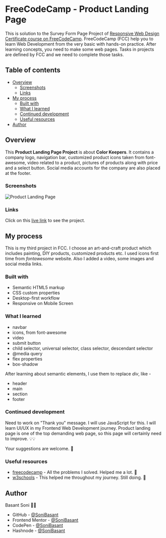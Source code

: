 # FreeCodeCamp - Product Landing Page

This is solution to the Survey Form Page Project of [Responsive Web Design Certificate course on FreeCodeCamp](https://www.freecodecamp.org/learn/responsive-web-design/). FreeCodeCamp (FCC) help you to learn Web Development from the very basic with hands-on practice. After learning concepts, you need to make some web pages. Tasks in projects are defined by FCC and we need to complete those tasks.

## Table of contents

- [Overview](#overview)
  - [Screenshots](#screenshots)
  - [Links](#links)
- [My process](#my-process)
  - [Built with](#built-with)
  - [What I learned](#what-i-learned)
  - [Continued development](#continued-development)
  - [Useful resources](#useful-resources)
- [Author](#author)

## Overview

This **Product Landing Page Project** is about **Color Keepers**. It contains a company logo, navigation bar, customized product icons taken from font-awesome, video related to a product, pictures of products along with price and a select button. Social media accounts for the company are also placed at the footer.

### Screenshots

![Product Landing Page](https://sonibasant.github.io/FCC-Responsive-Web-Design/A2.%20Product%20Landing%20Page/Images/PLP-Snap.png)

### Links

Click on this [live link](https://sonibasant.github.io/FCC-Responsive-Web-Design/A2.%20Product%20Landing%20Page/productLP.html) to see the project.

## My process

This is my third project in FCC. I choose an art-and-craft product which includes painting, DIY products, customized products etc. I used icons first time from _fontawesome_ website. Also I added a video, some images and social media links.

### Built with

- Semantic HTML5 markup
- CSS custom properties
- Desktop-first workflow
- Responsive on Mobile Screen

### What I learned

- navbar
- icons, from font-awesome
- video
- submit button
- child selector, universal selector, class selector, descendant selector
- @media query
- flex properties
- box-shadow

After learning about semantic elements, I use them to replace _div_, like -

- header
- main
- section
- footer

### Continued development

Need to work on "Thank you" message. I will use JavaScript for this. I will learn UI/UX in my Frontend Web Development journey. Product landing page is one of the top demanding web page, so this page will certainly need to improve. 💡💡

Your suggestions are welcome. 🙌

### Useful resources

- [freecodecamp](https://www.freecodecamp.org/) - All the problems I solved. Helped me a lot. 🙌
- [w3schools](https://www.w3schools.com) - This helped me throughout my journey. Still doing. 🙂

## Author

Basant Soni 👨‍💻

- GitHub - [@SoniBasant](https://github.com/SoniBasant)
- Frontend Mentor - [@SoniBasant](https://www.frontendmentor.io/profile/SoniBasant)
- CodePen - [@SoniBasant](https://codepen.io/sonibasant)
- Hashnode - [@SoniBasant](https://sonibasant.hashnode.dev/)
